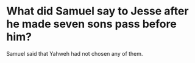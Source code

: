 # What did Samuel say to Jesse after he made seven sons pass before him?

Samuel said that Yahweh had not chosen any of them.
